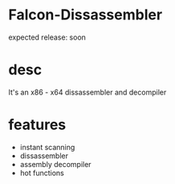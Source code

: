 # Falcon-Dissassembler
expected release: soon

# desc
It's an x86 - x64 dissassembler and decompiler


# features
* instant scanning 
* dissassembler
* assembly decompiler
* hot functions
